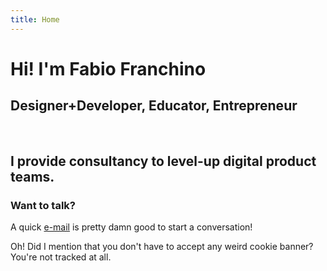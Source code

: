 ```yaml
---
title: Home
---
```



# Hi! I'm Fabio Franchino

## Designer+Developer, Educator, Entrepreneur

<br />

## I provide consultancy to level-up digital product teams.




<Stats></Stats>


### Want to talk?

A quick <span class="s" data-type="underline" data-color="#333">[e-mail](mailto:hello@fabiofranchino.com)</span> is pretty damn good to start a conversation!

Oh! Did I mention that you don't have to accept any weird cookie banner?
<br />You're <span class="s" data-type="underline" data-color="#333">not tracked</span> at all.